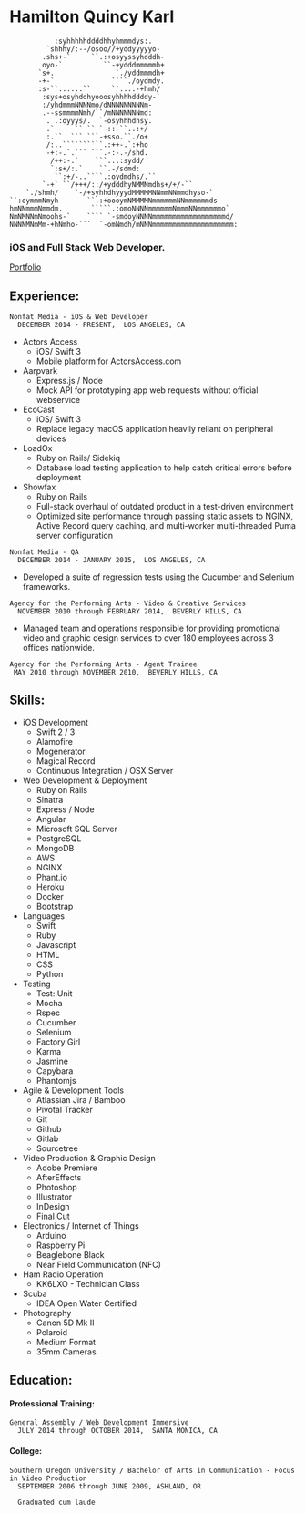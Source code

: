 # Hamilton Quincy Karl
```
           :syhhhhhddddhhyhmmmdys:.                         
         `shhhy/:--/osoo//+yddyyyyyo-                       
        .shs+-`     ``.:+osyyssyhdddh-                      
        oyo-`          ``-+ydddmmmmmh+                      
       `s+.               `./yddmmmdh+                      
       -+-`              ````./oydmdy.                      
       :s-``......``     ``....-+hmh/                       
        :sys+osyhddhyooosyhhhhddddy-`                       
        :/yhdmmmNNNNmo/dNNNNNNNNNm-                         
        .--ssmmmmNmh/``/mNNNNNNNmd:                         
         . .:oyyys/.  `-osyhhhdhsy.                         
         .`     `` `` `-::-``..:+/                          
         :.``  ``` ```-+sso.``./o+                          
         /:..``````````.:++-.`:+ho                          
         -+:-.`.``` ```.-:-.-/shd.                          
          /++:-.`    ```...:sydd/                           
          `:s+/:.`    ``.-/sdmd:                            
           ``:+/-..````.:oydmdhs/.``                        
        `-+` ``/+++/::/+ydddhyNMMNmdhs+/+/-``               
    `./shmh/    `-/+syhhdhyyydMMMMMNNmmNNmmdhyso-`          
``:oymmmNmyh       ``.:+oooymNMMMMNmmmmmmNNmmmmmmds-        
hmNNmmmNmmdm.       `````.:omoNNNNmmmmmmNmmmNNmmmmmmo`      
NmNMNNmNmoohs-`    ```` `-smdoyNNNNmmmmmmmmmmmmmmmmmmd/     
NNNNMNmMm-+hNmho-```  `-omNmdh/mNNNmmmmmmmmmmmmmmmmmmmm:    
```
### iOS and Full Stack Web Developer.
[Portfolio](projects/)
## Experience:
```
Nonfat Media - iOS & Web Developer
  DECEMBER 2014 - PRESENT,  LOS ANGELES, CA
```
* Actors Access
  * iOS/ Swift 3 
  * Mobile platform for ActorsAccess.com 
* Aarpvark 
  * Express.js / Node 
  * Mock API for prototyping app web requests without official webservice 
* EcoCast 
  * iOS/ Swift 3 
  * Replace legacy macOS application heavily reliant on peripheral devices
* LoadOx  
  * Ruby on Rails/ Sidekiq 
  * Database load testing application to help catch critical errors before deployment
* Showfax 
  * Ruby on Rails 
  * Full-stack overhaul of outdated product in a test-driven environment
  * Optimized site performance through passing static assets to NGINX, Active Record query caching, and multi-worker multi-threaded Puma server configuration

```
Nonfat Media - QA
  DECEMBER 2014 - JANUARY 2015,  LOS ANGELES, CA
```
  * Developed a suite of regression tests using the Cucumber and Selenium frameworks.
```
Agency for the Performing Arts - Video & Creative Services
  NOVEMBER 2010 through FEBRUARY 2014,  BEVERLY HILLS, CA
```
  * Managed team and operations responsible for providing promotional video and graphic design services to over 180 employees across 3 offices nationwide.
```
Agency for the Performing Arts - Agent Trainee
 MAY 2010 through NOVEMBER 2010,  BEVERLY HILLS, CA
```

## Skills:
* iOS Development
  * Swift 2 / 3
  * Alamofire
  * Mogenerator
  * Magical Record
  * Continuous Integration / OSX Server
* Web Development & Deployment
  * Ruby on Rails
  * Sinatra
  * Express / Node
  * Angular
  * Microsoft SQL Server
  * PostgreSQL
  * MongoDB
  * AWS
  * NGINX
  * Phant.io
  * Heroku
  * Docker
  * Bootstrap
* Languages
  * Swift
  * Ruby
  * Javascript
  * HTML
  * CSS
  * Python
* Testing
  * Test::Unit
  * Mocha
  * Rspec
  * Cucumber
  * Selenium
  * Factory Girl
  * Karma
  * Jasmine
  * Capybara
  * Phantomjs
* Agile & Development Tools
  * Atlassian Jira / Bamboo
  * Pivotal Tracker
  * Git
  * Github
  * Gitlab
  * Sourcetree
* Video Production & Graphic Design 
  * Adobe Premiere
  * AfterEffects
  * Photoshop
  * Illustrator
  * InDesign
  * Final Cut
* Electronics / Internet of Things 
  * Arduino
  * Raspberry Pi
  * Beaglebone Black
  * Near Field Communication (NFC)
* Ham Radio Operation
  * KK6LXO - Technician Class
* Scuba
  * IDEA Open Water Certified
* Photography
  * Canon 5D Mk II
  * Polaroid
  * Medium Format
  * 35mm Cameras

## Education:
#### Professional Training:
```
General Assembly / Web Development Immersive
  JULY 2014 through OCTOBER 2014,  SANTA MONICA, CA
```
#### College:
```
Southern Oregon University / Bachelor of Arts in Communication - Focus in Video Production
  SEPTEMBER 2006 through JUNE 2009, ASHLAND, OR

  Graduated cum laude
```